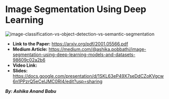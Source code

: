 # Image Segmentation Using Deep Learning
![image-classification-vs-object-detection-vs-semantic-segmentation](https://user-images.githubusercontent.com/61357783/162817024-536d1679-8d2a-4999-b7fc-9c985b9a62f2.jpg)

   
* __Link to the Paper:__ https://arxiv.org/pdf/2001.05566.pdf    
* __Medium Article:__ https://medium.com/@ashika.pobbathi/image-segmentation-using-deep-learning-models-and-datasets-98609c02a2b6    
* __Video Link:__     
* __Slides:__ https://docs.google.com/presentation/d/1SKL63eP49X7seDdCZoKVgcw6n1PPzrQ5eCelJMC0RI4/edit?usp=sharing
    
_**By: Ashika Anand Babu**_
